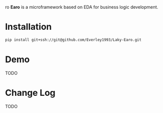 ro
**Earo** is a microframework based on EDA for business logic development.

# Installation
```sh
pip install git+ssh://git@github.com/Everley1993/Laky-Earo.git
```

# Demo
TODO

# Change Log
TODO


